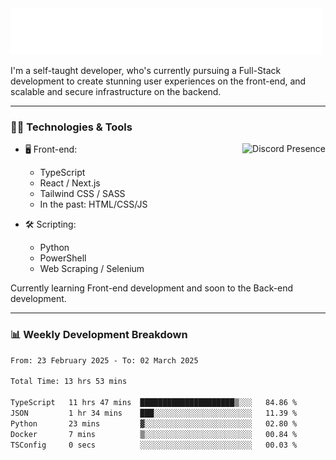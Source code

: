<img src="assets/wave.svg" alt=":wave:" />

I'm a self-taught developer, who's currently pursuing a Full-Stack development to create stunning user experiences on the front-end, and scalable and secure infrastructure on the backend.

---

### 🧑‍💻 Technologies & Tools

<a href="https://discord.com/users/414304208649453568" target="_blank" rel="nofollow">
   <img src="https://lanyard-profile-readme.vercel.app/api/414304208649453568?idleMessage=Probably%20doing%20something%20else..." alt="Discord Presence" align="right">
</a>

- 🖥️ Front-end:

  - TypeScript
  - React / Next.js
  - Tailwind CSS / SASS
  - In the past: HTML/CSS/JS

- 🛠 Scripting:

  - Python
  - PowerShell
  - Web Scraping / Selenium

Currently learning Front-end development and soon to the Back-end development.

---

### 📊 Weekly Development Breakdown

<!--START_SECTION:waka-->

```txt
From: 23 February 2025 - To: 02 March 2025

Total Time: 13 hrs 53 mins

TypeScript   11 hrs 47 mins  █████████████████████▒░░░   84.86 %
JSON         1 hr 34 mins    ███░░░░░░░░░░░░░░░░░░░░░░   11.39 %
Python       23 mins         ▓░░░░░░░░░░░░░░░░░░░░░░░░   02.80 %
Docker       7 mins          ▒░░░░░░░░░░░░░░░░░░░░░░░░   00.84 %
TSConfig     0 secs          ░░░░░░░░░░░░░░░░░░░░░░░░░   00.03 %
```

<!--END_SECTION:waka-->
